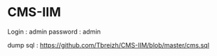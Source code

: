 # CMS-IIM

Login : admin
password : admin

dump sql : 
https://github.com/Tbreizh/CMS-IIM/blob/master/cms.sql
